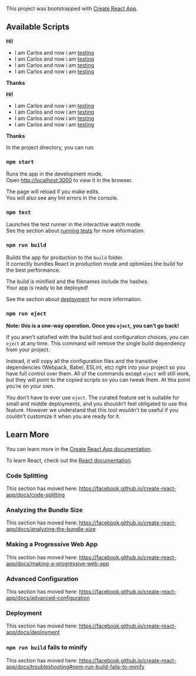 This project was bootstrapped with [Create React App](https://github.com/facebook/create-react-app).

## Available Scripts

<p><strong>Hi!</strong></p><ul><li>I am Carlos and now i am <a href="www.google.com" rel="noopener noreferrer" target="_blank">testing</a></li><li>I am Carlos and now i am <a href="http://localhost:3000/www.google.com" rel="noopener noreferrer" target="_blank">testing</a></li><li>I am Carlos and now i am <a href="http://localhost:3000/www.google.com" rel="noopener noreferrer" target="_blank">testing</a></li><li>I am Carlos and now i am <a href="http://localhost:3000/www.google.com" rel="noopener noreferrer" target="_blank">testing</a></li></ul><p><strong>Thanks</strong></p>

**Hi!**

*   I am Carlos and now i am [testing](www.google.com)
*   I am Carlos and now i am [testing](http://localhost:3000/www.google.com)
*   I am Carlos and now i am [testing](http://localhost:3000/www.google.com)
*   I am Carlos and now i am [testing](http://localhost:3000/www.google.com)

**Thanks**


In the project directory, you can run:

### `npm start`

Runs the app in the development mode.<br>
Open [http://localhost:3000](http://localhost:3000) to view it in the browser.

The page will reload if you make edits.<br>
You will also see any lint errors in the console.

### `npm test`

Launches the test runner in the interactive watch mode.<br>
See the section about [running tests](https://facebook.github.io/create-react-app/docs/running-tests) for more information.

### `npm run build`

Builds the app for production to the `build` folder.<br>
It correctly bundles React in production mode and optimizes the build for the best performance.

The build is minified and the filenames include the hashes.<br>
Your app is ready to be deployed!

See the section about [deployment](https://facebook.github.io/create-react-app/docs/deployment) for more information.

### `npm run eject`

**Note: this is a one-way operation. Once you `eject`, you can’t go back!**

If you aren’t satisfied with the build tool and configuration choices, you can `eject` at any time. This command will remove the single build dependency from your project.

Instead, it will copy all the configuration files and the transitive dependencies (Webpack, Babel, ESLint, etc) right into your project so you have full control over them. All of the commands except `eject` will still work, but they will point to the copied scripts so you can tweak them. At this point you’re on your own.

You don’t have to ever use `eject`. The curated feature set is suitable for small and middle deployments, and you shouldn’t feel obligated to use this feature. However we understand that this tool wouldn’t be useful if you couldn’t customize it when you are ready for it.

## Learn More

You can learn more in the [Create React App documentation](https://facebook.github.io/create-react-app/docs/getting-started).

To learn React, check out the [React documentation](https://reactjs.org/).

### Code Splitting

This section has moved here: https://facebook.github.io/create-react-app/docs/code-splitting

### Analyzing the Bundle Size

This section has moved here: https://facebook.github.io/create-react-app/docs/analyzing-the-bundle-size

### Making a Progressive Web App

This section has moved here: https://facebook.github.io/create-react-app/docs/making-a-progressive-web-app

### Advanced Configuration

This section has moved here: https://facebook.github.io/create-react-app/docs/advanced-configuration

### Deployment

This section has moved here: https://facebook.github.io/create-react-app/docs/deployment

### `npm run build` fails to minify

This section has moved here: https://facebook.github.io/create-react-app/docs/troubleshooting#npm-run-build-fails-to-minify
